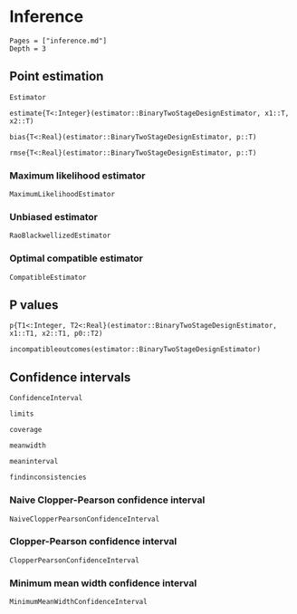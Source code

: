 # Inference

```@contents
Pages = ["inference.md"]
Depth = 3
```

## Point estimation

```@docs
Estimator

estimate{T<:Integer}(estimator::BinaryTwoStageDesignEstimator, x1::T, x2::T)

bias{T<:Real}(estimator::BinaryTwoStageDesignEstimator, p::T)

rmse{T<:Real}(estimator::BinaryTwoStageDesignEstimator, p::T)
```

### Maximum likelihood estimator

```@docs
MaximumLikelihoodEstimator
```

### Unbiased estimator

```@docs
RaoBlackwellizedEstimator
```

### Optimal compatible estimator

```@docs
CompatibleEstimator
```

## P values

```@docs
p{T1<:Integer, T2<:Real}(estimator::BinaryTwoStageDesignEstimator, x1::T1, x2::T1, p0::T2)

incompatibleoutcomes(estimator::BinaryTwoStageDesignEstimator)
```

## Confidence intervals

```@docs
ConfidenceInterval

limits

coverage

meanwidth

meaninterval

findinconsistencies
```

### Naive Clopper-Pearson confidence interval

```@docs
NaiveClopperPearsonConfidenceInterval
```

### Clopper-Pearson confidence interval

```@docs
ClopperPearsonConfidenceInterval
```

### Minimum mean width confidence interval

```@docs
MinimumMeanWidthConfidenceInterval
```
